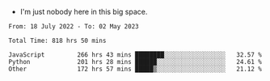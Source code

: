 - I'm just nobody here in this big space.


<!--START_SECTION:waka-->

```text
From: 18 July 2022 - To: 02 May 2023

Total Time: 818 hrs 50 mins

JavaScript         266 hrs 43 mins ████████░░░░░░░░░░░░░░░░░   32.57 %
Python             201 hrs 28 mins ██████░░░░░░░░░░░░░░░░░░░   24.61 %
Other              172 hrs 57 mins █████▒░░░░░░░░░░░░░░░░░░░   21.12 %
```

<!--END_SECTION:waka-->
